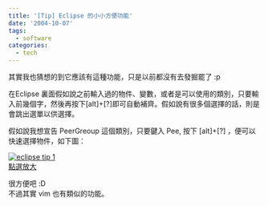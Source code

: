 ```yaml
---
title: '[Tip] Eclipse 的小小方便功能'
date: '2004-10-07'
tags:
  - software
categories:
  - tech
---
```

其實我也猜想的到它應該有這種功能，只是以前都沒有去發掘罷了 :p  
  
在Eclipse 裏面假如說之前輸入過的物件、變數，或者是可以使用的類別，只要輸入前幾個字，然後再按下\[alt\]+\[?\]即可自動補齊。假如說有很多個選擇的話，則是會跳出選單以供選擇。  
  
假如說我想宣告 PeerGreoup 這個類別，只要鍵入 Pee, 按下 \[alt\]+\[?\] ，便可以快速選擇物件，如下圖：  
  
[![eclipse tip 1](http://wshlab2.ee.kuas.edu.tw/~yurenju/albums/screenshot/eclipse_tip_1_001.thumb.jpg)](http://wshlab2.ee.kuas.edu.tw/~yurenju/gallery/screenshot/eclipse_tip_1_001?full=1)  
[點選放大](http://wshlab2.ee.kuas.edu.tw/~yurenju/gallery/screenshot/eclipse_tip_1_001?full=1)  
  
很方便吧 :D  
不過其實 vim 也有類似的功能。